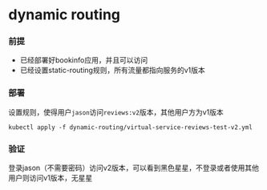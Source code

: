 # dynamic routing

### 前提

- 已经部署好bookinfo应用，并且可以访问
- 已经设置static-routing规则，所有流量都指向服务的v1版本

### 部署

设置规则，使得用户`jason`访问`reviews:v2`版本，其他用户方为v1版本

```
kubectl apply -f dynamic-routing/virtual-service-reviews-test-v2.yml
```

### 验证

登录jason（不需要密码）访问v2版本，可以看到黑色星星，不登录或者使用其他用户则访问v1版本，无星星
